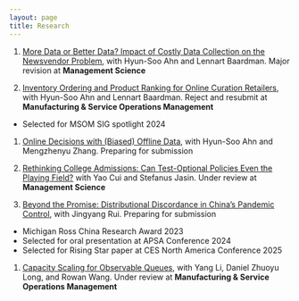 ```yaml
---
layout: page
title: Research
---
```


<!-- Topics: Retail Analytics, Inventory Management, Societal Decision-Making

Methodology: Dynamic Optimization, Stochastic Analysis, Approximation Algorithm -->

<!-- ## Research Papers -->

1. [More Data or Better Data? Impact of Costly Data Collection on the Newsvendor Problem](https://papers.ssrn.com/sol3/papers.cfm?abstract_id=4949043), with Hyun-Soo Ahn and Lennart Baardman. Major revision at **Management Science**

1. [Inventory Ordering and Product Ranking for Online Curation Retailers](https://papers.ssrn.com/sol3/papers.cfm?abstract_id=4061071), with Hyun-Soo Ahn and Lennart Baardman. Reject and resubmit at **Manufacturing & Service Operations Management**
- Selected for MSOM SIG spotlight 2024

1. [Online Decisions with (Biased) Offline Data](https://papers.ssrn.com/sol3/papers.cfm?abstract_id=5350921), with Hyun-Soo Ahn and Mengzhenyu Zhang.
Preparing for submission

1. [Rethinking College Admissions: Can Test-Optional Policies Even the Playing Field?](https://papers.ssrn.com/sol3/papers.cfm?abstract_id=5296222) with Yao Cui and Stefanus Jasin. Under review at **Management Science**

1. [Beyond the Promise: Distributional Discordance in China’s Pandemic Control](/public/beyond_the_promise.pdf), with Jingyang Rui. Preparing for submission
- Michigan Ross China Research Award 2023
- Selected for oral presentation at APSA Conference 2024
- Selected for Rising Star paper at CES North America Conference 2025

1. [Capacity Scaling for Observable Queues](https://papers.ssrn.com/sol3/papers.cfm?abstract_id=3628484), with Yang Li, Daniel Zhuoyu Long, and Rowan Wang. Under review at **Manufacturing & Service Operations Management**


<!-- ## Work-in-Progress
<ol start="5">
  <li>Rethinking College Admissions: Can Test-Optional Policy Even the Playing Field? with Yao Cui and Stefanus Jasin,
manuscript in preparation </li>
   <br /> 
  <li>Context-Aware Dynamic Data Collection, with Hyun-Soo Ahn and Lennart Baardman, results development stage </li>
</ol> -->
